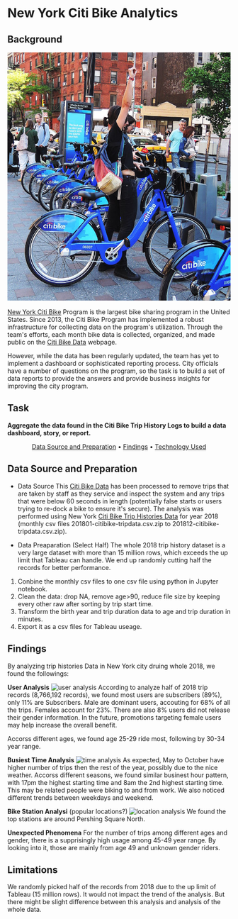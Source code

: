 # New York Citi Bike Analytics

## Background

![Citi-Bikes](Images/citi-bike-station-bikes.jpg)

[New York Citi Bike](https://en.wikipedia.org/wiki/Citi_Bike) Program is the largest bike sharing program in the United States. Since 2013, the Citi Bike Program has implemented a robust infrastructure for collecting data on the program's utilization. Through the team's efforts, each month bike data is collected, organized, and made public on the [Citi Bike Data](https://www.citibikenyc.com/system-data) webpage.

However, while the data has been regularly updated, the team has yet to implement a dashboard or sophisticated reporting process. City officials have a number of questions on the program, so the task is to build a set of data reports to provide the answers and provide business insights for improving the city program. 

## Task

**Aggregate the data found in the Citi Bike Trip History Logs to build a data dashboard, story, or report.**

<p align="center">
  <a href="#data-source">Data Source and Preparation</a> •
  <a href="#findings">Findings</a> •
  <a href="#technology-Used">Technology Used</a>
</p>

## Data Source and Preparation

* Data Source
This [Citi Bike Data](https://www.citibikenyc.com/system-data) has been processed to remove trips that are taken by staff as they service and inspect the system and any trips that were below 60 seconds in length 
(potentially false starts or users trying to re-dock a bike to ensure it's secure). The analysis was performed using New York [Citi Bike Trip Histories Data](https://s3.amazonaws.com/tripdata/index.html) for year 2018 (monthly csv files 201801-citibike-tripdata.csv.zip to 201812-citibike-tripdata.csv.zip).

* Data Preaparation (Select Half)
The whole 2018 trip history dataset is a very large dataset with more than 15 million rows, which exceeds the up limit that Tableau can handle. We end up randomly cutting half the records for better performance.
1. Conbine the monthly csv files to one csv file using python in Jupyter notebook.
2. Clean the data: drop NA, remove age>90, reduce file size by keeping every other raw after sorting by trip start time.
3. Transform the birth year and trip duration data to age and trip duration in minutes.
4. Export it as a csv files for Tableau useage.

## Findings

By analyzing trip histories Data in New York city druing whole 2018, we found the followings: 

**User Analysis**
![user analysis](Images/user-analysis.png)
According to analyze half of 2018 trip records (8,766,192 records), we found most users are subscribers (89%), only 11% are Subscribers. Male are dominant users, accouting for 68% of all the trips. Females account for 23%. There are also 8% users did not release their gender information. In the future, promotions targeting female users may help increase the overall benefit. 

Accorss different ages, we found age 25-29 ride most, following by 30-34 year range. 

**Busiest Time Analysis** 
![time analysis](Images/time-analysis.png)
As expected, May to October have higher number of trips then the rest of the year, possibly due to the nice weather. Accorss different seasons, we found similar businest hour pattern, with 17pm the highest starting time and 8am the 2nd highest starting time. This may be related people were biking to and from work. We also noticed different trends between weekdays and weekend. 

**Bike Station Analysi** (popular locations?)
![location analysis](Images/location-analysis.png)
We found the top stations are around Pershing Square North. 

**Unexpected Phenomena** 
For the number of trips among different ages and gender, there is a supprisingly high usage among 45-49 year range. By looking into it, those are mainly from age 49 and unknown gender riders. 

## Limitations
We randomly picked half of the records from 2018 due to the up limit of Tableau (15 million rows). It would not impact the trend of the analysis. But there might be slight difference between this analysis and analysis of the whole data.







